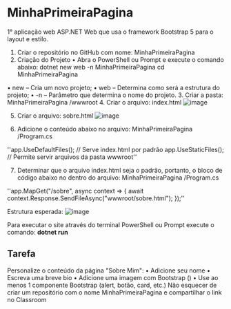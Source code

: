 # MinhaPrimeiraPagina
1° aplicação web ASP.NET Web que usa o framework Bootstrap 5 para o layout e estilo.
1. Criar o repositório no GitHub com nome: MinhaPrimeiraPagina
2. Criação do Projeto
• Abra o PowerShell ou Prompt e execute o comando abaixo:
dotnet new web -n MinhaPrimeiraPagina
cd MinhaPrimeiraPagina

• new – Cria um novo projeto;
• web – Determina como será a estrutura do projeto;
• -n – Parâmetro que determina o nome do projeto.
3. Criar a pasta: MinhaPrimeiraPagina /wwwroot
4. Criar o arquivo: index.html
![image](https://github.com/user-attachments/assets/1e514dc5-2b1b-4d5e-a574-03254d3e1079)

5. Criar o arquivo: sobre.html
![image](https://github.com/user-attachments/assets/d1f54910-2aae-497b-afa4-0333bb7565c3)

6. Adicione o conteúdo abaixo no arquivo: MinhaPrimeiraPagina /Program.cs

''app.UseDefaultFiles(); // Serve index.html por padrão
app.UseStaticFiles(); // Permite servir arquivos da pasta wwwroot''

7. Determinar que o arquivo index.html seja o padrão, portanto, o bloco de
código abaixo no dentro do arquivo: MinhaPrimeiraPagina /Program.cs

''app.MapGet("/sobre", async context =>
{
await context.Response.SendFileAsync("wwwroot/sobre.html");
});''

Estrutura esperada:
![image](https://github.com/user-attachments/assets/c149dad9-9923-4501-8017-8804974b8240)

Para executar o site através do terminal PowerShell ou Prompt execute o
comando: **dotnet run**

## Tarefa
Personalize o conteúdo da página "Sobre Mim":
• Adicione seu nome
• Escreva uma breve bio
• Adicione uma imagem com Bootstrap (<img class="img-fluid rounded">)
• Use ao menos 1 componente Bootstrap (alert, botão, card, etc.)
Não esquecer de criar um repositório com o nome MinhaPrimeiraPagina e
compartilhar o link no Classroom

